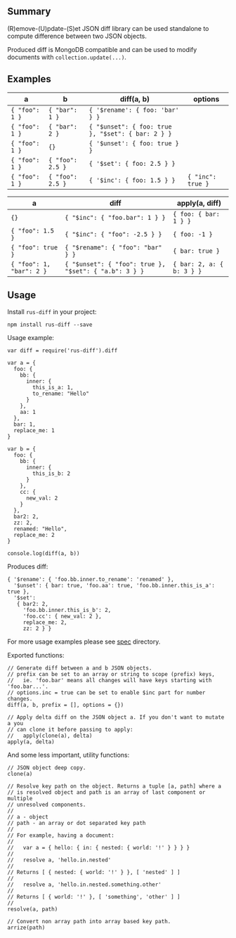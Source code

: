 ## Summary

(R)emove-(U)pdate-(S)et JSON diff library can be used standalone to compute difference between two JSON objects.

Produced diff is MongoDB compatible and can be used to modify documents with `collection.update(...)`.

## Examples

| a | b | diff(a, b) | options |
|---|---|------------|---------|
| `{ "foo": 1 }` | `{ "bar": 1 }` | `{ '$rename': { foo: 'bar' } }` | |
| `{ "foo": 1 }` | `{ "bar": 2 }` | `{ "$unset": { foo: true }, "$set": { bar: 2 } }` | |
| `{ "foo": 1 }` | `{}` | `{ '$unset': { foo: true } }` | |
| `{ "foo": 1 }` | `{ "foo": 2.5 }` | `{ '$set': { foo: 2.5 } }` | |
| `{ "foo": 1 }` | `{ "foo": 2.5 }` | `{ '$inc': { foo: 1.5 } }` | `{ "inc": true }` |

| a | diff | apply(a, diff) |
|---|---|-------------|
| `{}` | `{ "$inc": { "foo.bar": 1 } }` | `{ foo: { bar: 1 } }` |
| `{ "foo": 1.5 }` | `{ "$inc": { "foo": -2.5 } }` | `{ foo: -1 }` |
| `{ "foo": true }` | `{ "$rename": { "foo": "bar" } }` | `{ bar: true }` |
| `{ "foo": 1, "bar": 2 }` | `{ "$unset": { "foo": true }, "$set": { "a.b": 3 } }` | `{ bar: 2, a: { b: 3 } }` |

## Usage

Install `rus-diff` in your project:

    npm install rus-diff --save

Usage example:

    var diff = require('rus-diff').diff

    var a = {
      foo: {
        bb: {
          inner: {
            this_is_a: 1,
            to_rename: "Hello"
          }
        },
        aa: 1
      },
      bar: 1,
      replace_me: 1
    }

    var b = {
      foo: {
        bb: {
          inner: {
            this_is_b: 2
          }
        },
        cc: {
          new_val: 2
        }
      },
      bar2: 2,
      zz: 2,
      renamed: "Hello",
      replace_me: 2
    }

    console.log(diff(a, b))

Produces diff:

    { '$rename': { 'foo.bb.inner.to_rename': 'renamed' },
      '$unset': { bar: true, 'foo.aa': true, 'foo.bb.inner.this_is_a': true },
      '$set':
       { bar2: 2,
         'foo.bb.inner.this_is_b': 2,
         'foo.cc': { new_val: 2 },
         replace_me: 2,
         zz: 2 } }

For more usage examples please see [spec](spec) directory.

Exported functions:

    // Generate diff between a and b JSON objects.
    // prefix can be set to an array or string to scope (prefix) keys,
    //   ie. 'foo.bar' means all changes will have keys starting with 'foo.bar...'.
    // options.inc = true can be set to enable $inc part for number changes.
    diff(a, b, prefix = [], options = {})

    // Apply delta diff on the JSON object a. If you don't want to mutate a you
    // can clone it before passing to apply:
    //   apply(clone(a), delta)
    apply(a, delta)

And some less important, utility functions:

    // JSON object deep copy.
    clone(a)

    // Resolve key path on the object. Returns a tuple [a, path] where a
    // is resolved object and path is an array of last component or multiple
    // unresolved components.
    //
    // a - object
    // path - an array or dot separated key path
    //
    // For example, having a document:
    //
    //   var a = { hello: { in: { nested: { world: '!' } } } }
    //
    //   resolve a, 'hello.in.nested'
    //
    // Returns [ { nested: { world: '!' } }, [ 'nested' ] ]
    //
    //   resolve a, 'hello.in.nested.something.other'
    //
    // Returns [ { world: '!' }, [ 'something', 'other' ] ]
    //
    resolve(a, path)

    // Convert non array path into array based key path.
    arrize(path)
